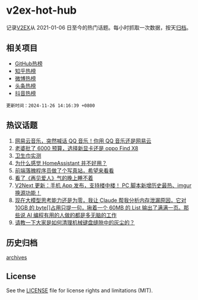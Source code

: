 # v2ex-hot-hub

 记录[V2EX](https://www.v2ex.com/)从 2021-01-06 日至今的热门话题。每小时抓取一次数据，按天[归档](archives)。
 
 ## 相关项目

- [GitHub热榜](https://github.com/lonnyzhang423/github-hot-hub)
- [知乎热榜](https://github.com/lonnyzhang423/zhihu-hot-hub)
- [微博热榜](https://github.com/lonnyzhang423/weibo-hot-hub)
- [头条热榜](https://github.com/lonnyzhang423/toutiao-hot-hub)
- [抖音热榜](https://github.com/lonnyzhang423/douyin-hot-hub)


 `更新时间：2024-11-26 14:16:39 +0800`

## 热议话题

1. [网易云音乐，突然喊话 QQ 音乐！你用 QQ 音乐还是网易云](https://www.v2ex.com/t/1092401)
1. [老婆批了 6000 预算，选择新显卡还是 oppo Find X8](https://www.v2ex.com/t/1092504)
1. [卫生巾实测](https://www.v2ex.com/t/1092629)
1. [为什么感觉 HomeAssistant 并不好用？](https://www.v2ex.com/t/1092415)
1. [前端落魄程序员做了个写真站，希望来看看](https://www.v2ex.com/t/1092456)
1. [看了《再见爱人》气的晚上睡不着](https://www.v2ex.com/t/1092641)
1. [V2Next 更新：手机 App 发布，支持楼中楼！ PC 脚本新增历史最热、imgur 换源功能！](https://www.v2ex.com/t/1092623)
1. [现在大模型思考能力还是为零，我让 Claude 帮我分析内存泄漏原因，它对 10GB 的 byte[]占用只提一句，揪着一个 60MB 的 List 输出了满满一页。那些说 AI 编程有用的人做的都是多无脑的工作](https://www.v2ex.com/t/1092537)
1. [请教一下大家是如何清理机械键盘缝隙中的灰尘的？](https://www.v2ex.com/t/1092625)

## 历史归档

[archives](archives)

## License

See the [LICENSE](LICENSE) file for license rights and limitations (MIT).
